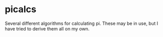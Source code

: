 # picalcs
Several different algorithms for calculating pi.
These may be in use, but I have tried to derive them all 
on my own.
